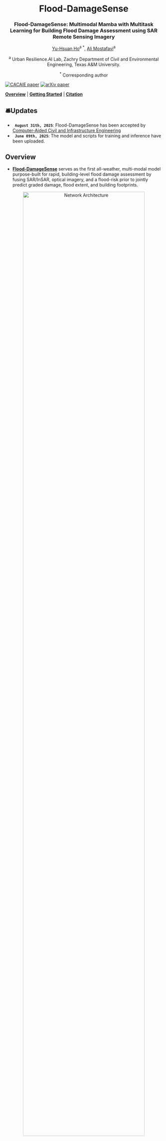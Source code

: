 <div align="center">
<h1 align="center">Flood-DamageSense</h1>

<h3>Flood-DamageSense: Multimodal Mamba with Multitask Learning for Building Flood Damage Assessment using SAR Remote Sensing Imagery</h3>

[Yu-Hsuan Ho](https://scholar.google.com/citations?user=UCb9yDoAAAAJ)<sup>a *</sup>, [Ali Mostafavi](https://scholar.google.com/citations?user=DFNvQPYAAAAJ&hl=en)<sup>a </sup>

<sup>a</sup> Urban Resilience.AI Lab, Zachry Department of Civil and Environmental Engineering, Texas A\&M University.

<sup>*</sup> Corresponding author
</div>


[![CACAIE paper](https://img.shields.io/badge/CACAIE-paper-blue)](https://onlinelibrary.wiley.com/doi/10.1111/mice.70059) [![arXiv paper](https://img.shields.io/badge/arXiv-paper-b31b1b.svg)](https://arxiv.org/pdf/2506.06667)

[**Overview**](#overview) | [**Getting Started**](#getting-started) | [**Citation**](#citation)


</div>

## 🛎️Updates
* **` August 31th, 2025`**: Flood-DamageSense has been accepted by [Computer-Aided Civil and Infrastructure Engineering](https://onlinelibrary.wiley.com/doi/10.1111/mice.70059)
* **` June 09th, 2025`**: The model and scripts for training and inference have been uploaded.


## Overview

* [**Flood-DamageSense**]() serves as the first all-weather, multi-modal model purpose-built for rapid, building-level flood damage assessment by fusing SAR/InSAR, optical imagery, and a flood-risk prior to jointly predict graded damage, flood extent, and building footprints. 

<p align="center">
  <img src="figures/network_architecture.svg" alt="Network Architecture" width="88%">
</p>


## Getting Started
### `A. Installation`

**Step 1: Clone the Flood-DamageSense repository:**

Clone this repository and navigate to the project directory:
```bash
git clone https://github.com/violayhho/Flood-DamageSense.git
cd Flood-DamageSense
```


**Step 2: Environment Setup:**

It is recommended to set up a conda environment and installing dependencies via pip. Use the following commands to set up your environment:

***Create and activate a new conda environment***

```bash
conda create -n flooddamagesense
conda activate flooddamagesense
```

***Install dependencies***

```bash
pip install -r requirements.txt
cd kernels/selective_scan && pip install .
```

### `B. Download Pretrained Weight`
Please download the pretrained weights for **VMamba-Tiny** (`vssm_tiny_0230_ckpt_epoch_262.pth`), **VMamba-Small** (`vssm_small_0229_ckpt_epoch_222.pth`), and **VMamba-Base** (`vssm_base_0229_ckpt_epoch_237.pth`) from [VMamba](https://github.com/MzeroMiko/VMamba) and place them in the following directory: 
```bash
{PROJECT_PATH}/Flood-DamageSense/pretrained_weight/
```

### `C. Data Preparation`
[UrbanSARFloods](https://github.com/jie666-6/UrbanSARFloods) and [USBuildingFootprints](https://github.com/microsoft/USBuildingFootprints) are used in the experiments. The other data are confidential.

***Multimodal Dataset***

Please make your dataset have the following folder/file structure:
```
${DATASET_ROOT}   # Dataset root directory, for example: {PROJECT_PATH}/Flood-DamageSense/data
├── UrbanSARFloods_v1
│   └── splits
│       ├── Test_dataset.txt
│       ├── Train_dataset.txt
│       └── Valid_dataset.txt
├── UrbanSARFloods_v1_cut_8
│   ├── 01_NF
│   │   │── SAR
│   │   │   ├── 0170830_Houston_ID_1_0_SAR_0.tif
│   │   │   ...
│   │   └── GT
│   │       ├── 20170830_Houston_ID_1_0_GT_0.tif
│   │       ...      
│   ├── 02_FO
│   │   │── SAR
│   │   │   ├── ...
│   │   │   ...
│   │   └── GT
│   │       ├── ...
│   │       ...
│   └── 03_FU
│       │── SAR
│       │   ├── ...
│       │   ...
│       └── GT
│           ├── ...
│           ...
├── VHR
│   └── pre_event_cut_8
│       ├── 01_NF
│       │   └── GT
│       │       ├── 20170830_Houston_ID_1_0_GT_0.tif
│       │       ...      
│       ├── 02_FO
│       │   └── GT
│       │       ├── ...
│       │       ...
│       └── 03_FU
│           └── GT
│               ├── ...
│               ...
├── damagePlain_cut_8
│   ├── 01_NF
│   │   └── GT
│   │       ├── 20170830_Houston_ID_1_0_GT_0.tif
│   │       ...      
│   ├── 02_FO
│   │   └── GT
│   │       ├── ...
│   │       ...
│   └── 03_FU
│       └── GT
│           ├── ...
│           ...
├── PDE_10240_cut_8
│   ├── 01_NF
│   │   └── GT
│   │       ├── 20170830_Houston_ID_1_0_GT_0.tif
│   │       ...      
│   ├── 02_FO
│   │   └── GT
│   │       ├── ...
│   │       ...
│   └── 03_FU
│       └── GT
│           ├── ...
│           ...
└── USBuildingFootprints_10240_cut_8
    ├── 01_NF
    │   └── GT
    │       ├── 20170830_Houston_ID_1_0_GT_0.tif
    │       ...      
    ├── 02_FO
    │   └── GT
    │       ├── ...
    │       ...
    └── 03_FU
        └── GT
            ├── ...
            ...
```

***Unimodal Dataset (For baseline models)***

Please make your dataset have the following folder/file structure:
```
${DATASET_ROOT}   # Dataset root directory, for example: {PROJECT_PATH}/Flood-DamageSense/data
├── UrbanSARFloods_v1
│   ├── splits
│   │   ├── Test_dataset.txt
│   │   ├── Train_dataset.txt
│   │   └── Valid_dataset.txt
│   ├── 01_NF
│   │   │── SAR
│   │   │   ├── 0170830_Houston_ID_1_0_SAR.tif
│   │   │   ...
│   │   └── GT
│   │       ├── 20170830_Houston_ID_1_0_GT.tif
│   │       ...      
│   ├── 02_FO
│   │   │── SAR
│   │   │   ├── ...
│   │   │   ...
│   │   └── GT
│   │       ├── ...
│   │       ...
│   └── 03_FU
│       │── SAR
│       │   ├── ...
│       │   ...
│       └── GT
│           ├── ...
│           ...
├── PDE
│   ├── 01_NF
│   │   └── GT
│   │       ├── 20170830_Houston_ID_1_0_GT.tif
│   │       ...      
│   ├── 02_FO
│   │   └── GT
│   │       ├── ...
│   │       ...
│   └── 03_FU
│       └── GT
│           ├── ...
│           ...
└── USBuildingFootprints
    ├── 01_NF
    │   └── GT
    │       ├── 20170830_Houston_ID_1_0_GT.tif
    │       ...      
    ├── 02_FO
    │   └── GT
    │       ├── ...
    │       ...
    └── 03_FU
        └── GT
            ├── ...
            ...
```

### `D. Model Training and Inference`
Please enter into [`flooddamagesense`] folder, which contains all the code for network definitions, training and inference. 

```bash
cd {PROJECT_PATH}/Flood-DamageSense/flooddamagesense
```

To train Flood-DamageSense for building-level flood damage assessment, use the following commands for different configurations:
```bash
python script/train_FFMambaBDA.py  --dataset UrbanSARFloods_Fusion \
                                   --batch_size 2 \
                                   --crop_size 512 \
                                   --max_epochs 200 \
                                   --model_type FFMambaBDA_Base
```
To test the performance of Flood-DamageSense and save the outputs:
```bash
python script/infer_FFMambaBDA.py  --dataset UrbanSARFloods_Fusion \
                                   --model_type FFMambaBDA_Base \
                                   --resume ../saved_models/UrbanSARFloods_Fusion/FFMambaBDA_Base/best_ckpt.pth
```

### `E. Baseline Comparison`
To train baseline models, use the following commands for different configurations:
```bash
python script/train_MambaBDA.py  --dataset UrbanSARFloods_Base \
                                 --batch_size 16 \
                                 --crop_size 256 \
                                 --max_epochs 200 \
                                 --model_type STMambaBDA_Base
```
```bash
python script/train_ChangeFormerBDA.py  --dataset UrbanSARFloods_Base \
                                 --batch_size 16 \
                                 --crop_size 256 \
                                 --max_epochs 200 \
                                 --model_type ChangeFormerV1BDA
```
```bash
python script/train_BIT_BDA.py  --dataset UrbanSARFloods_Base \
                                 --batch_size 16 \
                                 --crop_size 256 \
                                 --max_epochs 200 \
                                 --model_type BIT18_BDA
```
```bash
python script/train_SiamUnetBDA.py  --dataset UrbanSARFloods_Base \
                                 --batch_size 16 \
                                 --crop_size 256 \
                                 --max_epochs 200 \
                                 --model_type SeResNext50_Unet_BDA                                                                                                   
```
To test the performance of baseline models and save the outputs:
```bash
python script/infer_MambaBDA.py  --dataset UrbanSARFloods_Base \
                                 --model_type STMambaBDA_Base \
                                 --resume ../saved_models/UrbanSARFloods_Base/STMambaBDA_Base/best_ckpt.pth
```
```bash
python script/infer_ChangeFormerBDA.py  --dataset UrbanSARFloods_Base \
                                 --model_type ChangeFormerV1BDA \
                                 --resume ../saved_models/UrbanSARFloods_Base/ChangeFormerV1BDA/best_ckpt.pth
```
```bash
python script/infer_BIT_BDA.py  --dataset UrbanSARFloods_Base \
                                 --model_type BIT18_BDA \
                                 --resume ../saved_models/UrbanSARFloods_Base/BIT18_BDA/best_ckpt.pth
```
```bash
python script/infer_SiamUnetBDA.py  --dataset UrbanSARFloods_Base \
                                 --model_type SeResNext50_Unet_BDA \
                                 --resume ../saved_models/UrbanSARFloods_Base/SeResNext50_Unet_BDA/best_ckpt.pth
```

## Citation

If this code contributes to your research, please kindly consider citing our paper and give this repo ⭐️ :)
```
@misc{ho2025flooddamagesensemultimodalmambamultitask,
      title={Flood-DamageSense: Multimodal Mamba with Multitask Learning for Building Flood Damage Assessment using SAR Remote Sensing Imagery}, 
      author={Yu-Hsuan Ho and Ali Mostafavi},
      year={2025},
      eprint={2506.06667},
      archivePrefix={arXiv},
      primaryClass={cs.CV},
      url={https://arxiv.org/abs/2506.06667}, 
}
```
## Acknowledgments
This project is based on ChangeMamba ([paper](https://ieeexplore.ieee.org/abstract/document/10565926), [code](https://github.com/ChenHongruixuan/ChangeMamba)) and VMamba ([paper](https://proceedings.neurips.cc/paper_files/paper/2024/hash/baa2da9ae4bfed26520bb61d259a3653-Abstract-Conference.html), [code](https://github.com/MzeroMiko/VMamba)). Thanks for their excellent works!!

## Star History

[![Star History Chart](https://api.star-history.com/svg?repos=violayhho/Flood-DamageSense&type=Date)](https://www.star-history.com/#violayhho/Flood-DamageSense&Date)
